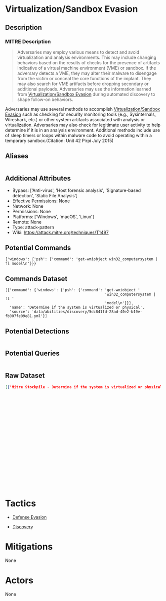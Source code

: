 
# Virtualization/Sandbox Evasion

## Description

### MITRE Description

> Adversaries may employ various means to detect and avoid virtualization and analysis environments. This may include changing behaviors based on the results of checks for the presence of artifacts indicative of a virtual machine environment (VME) or sandbox. If the adversary detects a VME, they may alter their malware to disengage from the victim or conceal the core functions of the implant. They may also search for VME artifacts before dropping secondary or additional payloads. Adversaries may use the information learned from [Virtualization/Sandbox Evasion](https://attack.mitre.org/techniques/T1497) during automated discovery to shape follow-on behaviors. 

Adversaries may use several methods to accomplish [Virtualization/Sandbox Evasion](https://attack.mitre.org/techniques/T1497) such as checking for security monitoring tools (e.g., Sysinternals, Wireshark, etc.) or other system artifacts associated with analysis or virtualization. Adversaries may also check for legitimate user activity to help determine if it is in an analysis environment. Additional methods include use of sleep timers or loops within malware code to avoid operating within a temporary sandbox.(Citation: Unit 42 Pirpi July 2015)



## Aliases

```

```

## Additional Attributes

* Bypass: ['Anti-virus', 'Host forensic analysis', 'Signature-based detection', 'Static File Analysis']
* Effective Permissions: None
* Network: None
* Permissions: None
* Platforms: ['Windows', 'macOS', 'Linux']
* Remote: None
* Type: attack-pattern
* Wiki: https://attack.mitre.org/techniques/T1497

## Potential Commands

```
{'windows': {'psh': {'command': 'get-wmiobject win32_computersystem | fl model\n'}}}
```

## Commands Dataset

```
[{'command': {'windows': {'psh': {'command': 'get-wmiobject '
                                             'win32_computersystem | fl '
                                             'model\n'}}},
  'name': 'Determine if the system is virtualized or physical',
  'source': 'data/abilities/discovery/5dc841fd-28ad-40e2-b10e-fb007fe09e81.yml'}]
```

## Potential Detections

```json

```

## Potential Queries

```json

```

## Raw Dataset

```json
[{'Mitre Stockpile - Determine if the system is virtualized or physical': {'description': 'Determine '
                                                                                          'if '
                                                                                          'the '
                                                                                          'system '
                                                                                          'is '
                                                                                          'virtualized '
                                                                                          'or '
                                                                                          'physical',
                                                                           'id': '5dc841fd-28ad-40e2-b10e-fb007fe09e81',
                                                                           'name': 'Virtual '
                                                                                   'or '
                                                                                   'Real',
                                                                           'platforms': {'windows': {'psh': {'command': 'get-wmiobject '
                                                                                                                        'win32_computersystem '
                                                                                                                        '| '
                                                                                                                        'fl '
                                                                                                                        'model\n'}}},
                                                                           'tactic': 'discovery',
                                                                           'technique': {'attack_id': 'T1497',
                                                                                         'name': 'Virtualization '
                                                                                                 'Sandbox '
                                                                                                 'Evasion'}}}]
```

# Tactics


* [Defense Evasion](../tactics/Defense-Evasion.md)

* [Discovery](../tactics/Discovery.md)
    

# Mitigations

None

# Actors

None
